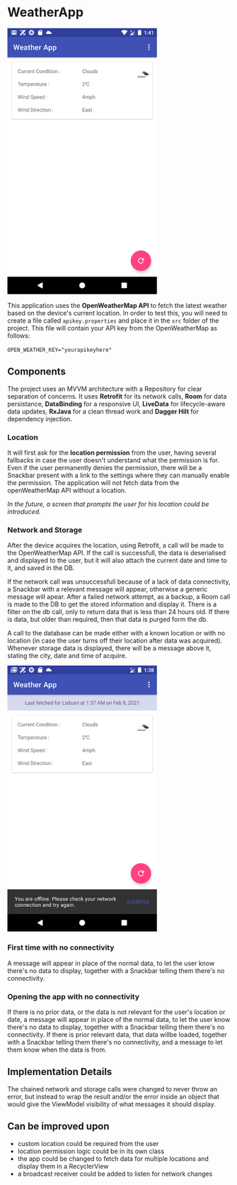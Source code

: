 # WeatherApp


<img src="https://github.com/sea-cat/WeatherApp/blob/main/screenshot.png" alt="alt text" height="600">



This application uses the **OpenWeatherMap API** to fetch the latest weather based on the device's current location. In order to test this, you will need to create a file called `apikey.properties` and place it in the `src` folder of the project. This file will contain your API key from the OpenWeatherMap as follows:

`OPEN_WEATHER_KEY="yourapikeyhere"`

## Components

The project uses an MVVM architecture with a Repository for clear separation of concerns. It uses **Retrofit** for its network calls, **Room** for data persistance, **DataBinding** for a responsive UI, **LiveData** for lifecycle-aware data updates, **RxJava** for a clean thread work and **Dagger Hilt** for dependency injection.
 
### Location
It will first ask for the **location permission** from the user, having several fallbacks in case the user doesn't understand what the permission is for. Even if the user permanently denies the permission, there will be a Snackbar present with a link to the settings where they can manually enable the permission. The application will not fetch data from the openWeatherMap API without a location. 

*In the future, a screen that prompts the user for his location could be introduced.*

### Network and Storage
After the device acquires the location, using Retrofit, a call will be made to the OpenWeatherMap API. If the call is successfull, the data is deserialised and displayed to the user, but it will also attach the current date and time to it, and saved in the DB.

If the network call was unsuccessfull because of a lack of data connectivity, a Snackbar with a relevant message will appear, otherwise a generic message will apear. After a failed network attempt, as a backup, a Room call is made to the DB to get the stored information and display it. There is a filter on the db call, only to return data that is less than 24 hours old. If there is data, but older than required, then that data is purged form the db.

A call to the database can be made either with a known location or with no location (in case the user turns off their location after data was acquired). Whenever storage data is displayed, there will be a message above it, stating the city, date and time of acquire.

<img src="https://github.com/sea-cat/WeatherApp/blob/main/screenshot_no_network.png" alt="alt text" height="600">

### First time with no connectivity
A message will appear in place of the normal data, to let the user know there's no data to display, together with a Snackbar telling them there's no connectivity.

### Opening the app with no connectivity
If there is no prior data, or the data is not relevant for the user's location or date, a message will appear in place of the normal data, to let the user know there's no data to display, together with a Snackbar telling them there's no connectivity. 
If there is prior relevant data, that data willbe loaded, together with a Snackbar telling them there's no connectivity, and a message to let them know when the data is from.


## Implementation Details
The chained network and storage calls were changed to never throw an error, but instead to wrap the result and/or the error inside an object that would give the ViewModel visibility of what messages it should display. 

## Can be improved upon
- custom location could be required from the user
- location permission logic could be in its own class
- the app could be changed to fetch data for multiple locations and display them in a RecyclerView
- a broadcast receiver could be added to listen for network changes






